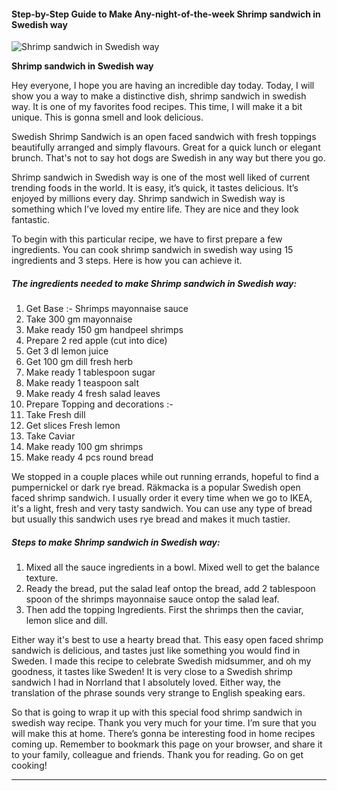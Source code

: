             

#### Step-by-Step Guide to Make Any-night-of-the-week Shrimp sandwich in Swedish way

![Shrimp sandwich in Swedish way](https://img-global.cpcdn.com/recipes/8c40e952d6b28899/751x532cq70/shrimp-sandwich-in-swedish-way-recipe-main-photo.jpg)

**Shrimp sandwich in Swedish way**

Hey everyone, I hope you are having an incredible day today. Today, I will show you a way to make a distinctive dish, shrimp sandwich in swedish way. It is one of my favorites food recipes. This time, I will make it a bit unique. This is gonna smell and look delicious.

Swedish Shrimp Sandwich is an open faced sandwich with fresh toppings beautifully arranged and simply flavours. Great for a quick lunch or elegant brunch. That's not to say hot dogs are Swedish in any way but there you go.

Shrimp sandwich in Swedish way is one of the most well liked of current trending foods in the world. It is easy, it’s quick, it tastes delicious. It’s enjoyed by millions every day. Shrimp sandwich in Swedish way is something which I’ve loved my entire life. They are nice and they look fantastic.

To begin with this particular recipe, we have to first prepare a few ingredients. You can cook shrimp sandwich in swedish way using 15 ingredients and 3 steps. Here is how you can achieve it.

##### The ingredients needed to make Shrimp sandwich in Swedish way:

1.  Get Base :- Shrimps mayonnaise sauce
2.  Take 300 gm mayonnaise
3.  Make ready 150 gm handpeel shrimps
4.  Prepare 2 red apple (cut into dice)
5.  Get 3 dl lemon juice
6.  Get 100 gm dill fresh herb
7.  Make ready 1 tablespoon sugar
8.  Make ready 1 teaspoon salt
9.  Make ready 4 fresh salad leaves
10.  Prepare Topping and decorations :-
11.  Take Fresh dill
12.  Get slices Fresh lemon
13.  Take Caviar
14.  Make ready 100 gm shrimps
15.  Make ready 4 pcs round bread

We stopped in a couple places while out running errands, hopeful to find a pumpernickel or dark rye bread. Räkmacka is a popular Swedish open faced shrimp sandwich. I usually order it every time when we go to IKEA, it's a light, fresh and very tasty sandwich. You can use any type of bread but usually this sandwich uses rye bread and makes it much tastier.

##### Steps to make Shrimp sandwich in Swedish way:

1.  Mixed all the sauce ingredients in a bowl. Mixed well to get the balance texture.
2.  Ready the bread, put the salad leaf ontop the bread, add 2 tablespoon spoon of the shrimps mayonnaise sauce ontop the salad leaf.
3.  Then add the topping Ingredients. First the shrimps then the caviar, lemon slice and dill.

Either way it's best to use a hearty bread that. This easy open faced shrimp sandwich is delicious, and tastes just like something you would find in Sweden. I made this recipe to celebrate Swedish midsummer, and oh my goodness, it tastes like Sweden! It is very close to a Swedish shrimp sandwich I had in Norrland that I absolutely loved. Either way, the translation of the phrase sounds very strange to English speaking ears.

So that is going to wrap it up with this special food shrimp sandwich in swedish way recipe. Thank you very much for your time. I’m sure that you will make this at home. There’s gonna be interesting food in home recipes coming up. Remember to bookmark this page on your browser, and share it to your family, colleague and friends. Thank you for reading. Go on get cooking!

* * *